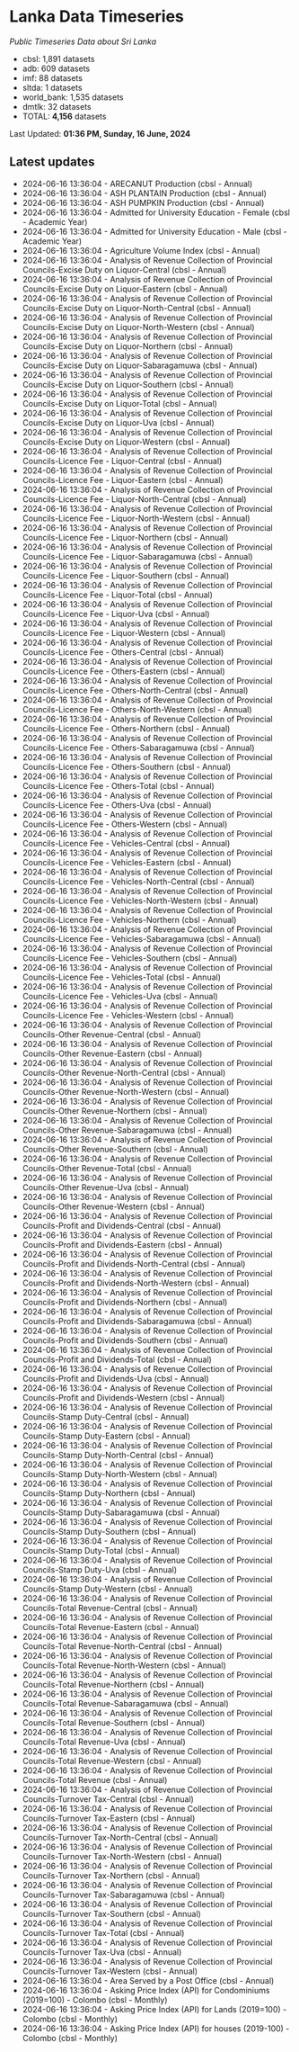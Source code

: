 # Lanka Data Timeseries
*Public Timeseries Data about Sri Lanka*

* cbsl: 1,891 datasets
* adb: 609 datasets
* imf: 88 datasets
* sltda: 1 datasets
* world_bank: 1,535 datasets
* dmtlk: 32 datasets
* TOTAL: **4,156** datasets

Last Updated: **01:36 PM, Sunday, 16 June, 2024**

## Latest updates

* 2024-06-16 13:36:04 - ARECANUT Production (cbsl - Annual)
* 2024-06-16 13:36:04 - ASH PLANTAIN Production (cbsl - Annual)
* 2024-06-16 13:36:04 - ASH PUMPKIN Production (cbsl - Annual)
* 2024-06-16 13:36:04 - Admitted for University Education - Female (cbsl - Academic Year)
* 2024-06-16 13:36:04 - Admitted for University Education - Male (cbsl - Academic Year)
* 2024-06-16 13:36:04 - Agriculture Volume Index (cbsl - Annual)
* 2024-06-16 13:36:04 - Analysis of Revenue Collection of Provincial Councils-Excise Duty on Liquor-Central (cbsl - Annual)
* 2024-06-16 13:36:04 - Analysis of Revenue Collection of Provincial Councils-Excise Duty on Liquor-Eastern (cbsl - Annual)
* 2024-06-16 13:36:04 - Analysis of Revenue Collection of Provincial Councils-Excise Duty on Liquor-North-Central (cbsl - Annual)
* 2024-06-16 13:36:04 - Analysis of Revenue Collection of Provincial Councils-Excise Duty on Liquor-North-Western (cbsl - Annual)
* 2024-06-16 13:36:04 - Analysis of Revenue Collection of Provincial Councils-Excise Duty on Liquor-Northern (cbsl - Annual)
* 2024-06-16 13:36:04 - Analysis of Revenue Collection of Provincial Councils-Excise Duty on Liquor-Sabaragamuwa (cbsl - Annual)
* 2024-06-16 13:36:04 - Analysis of Revenue Collection of Provincial Councils-Excise Duty on Liquor-Southern (cbsl - Annual)
* 2024-06-16 13:36:04 - Analysis of Revenue Collection of Provincial Councils-Excise Duty on Liquor-Total (cbsl - Annual)
* 2024-06-16 13:36:04 - Analysis of Revenue Collection of Provincial Councils-Excise Duty on Liquor-Uva (cbsl - Annual)
* 2024-06-16 13:36:04 - Analysis of Revenue Collection of Provincial Councils-Excise Duty on Liquor-Western (cbsl - Annual)
* 2024-06-16 13:36:04 - Analysis of Revenue Collection of Provincial Councils-Licence Fee - Liquor-Central (cbsl - Annual)
* 2024-06-16 13:36:04 - Analysis of Revenue Collection of Provincial Councils-Licence Fee - Liquor-Eastern (cbsl - Annual)
* 2024-06-16 13:36:04 - Analysis of Revenue Collection of Provincial Councils-Licence Fee - Liquor-North-Central (cbsl - Annual)
* 2024-06-16 13:36:04 - Analysis of Revenue Collection of Provincial Councils-Licence Fee - Liquor-North-Western (cbsl - Annual)
* 2024-06-16 13:36:04 - Analysis of Revenue Collection of Provincial Councils-Licence Fee - Liquor-Northern (cbsl - Annual)
* 2024-06-16 13:36:04 - Analysis of Revenue Collection of Provincial Councils-Licence Fee - Liquor-Sabaragamuwa (cbsl - Annual)
* 2024-06-16 13:36:04 - Analysis of Revenue Collection of Provincial Councils-Licence Fee - Liquor-Southern (cbsl - Annual)
* 2024-06-16 13:36:04 - Analysis of Revenue Collection of Provincial Councils-Licence Fee - Liquor-Total (cbsl - Annual)
* 2024-06-16 13:36:04 - Analysis of Revenue Collection of Provincial Councils-Licence Fee - Liquor-Uva (cbsl - Annual)
* 2024-06-16 13:36:04 - Analysis of Revenue Collection of Provincial Councils-Licence Fee - Liquor-Western (cbsl - Annual)
* 2024-06-16 13:36:04 - Analysis of Revenue Collection of Provincial Councils-Licence Fee - Others-Central (cbsl - Annual)
* 2024-06-16 13:36:04 - Analysis of Revenue Collection of Provincial Councils-Licence Fee - Others-Eastern (cbsl - Annual)
* 2024-06-16 13:36:04 - Analysis of Revenue Collection of Provincial Councils-Licence Fee - Others-North-Central (cbsl - Annual)
* 2024-06-16 13:36:04 - Analysis of Revenue Collection of Provincial Councils-Licence Fee - Others-North-Western (cbsl - Annual)
* 2024-06-16 13:36:04 - Analysis of Revenue Collection of Provincial Councils-Licence Fee - Others-Northern (cbsl - Annual)
* 2024-06-16 13:36:04 - Analysis of Revenue Collection of Provincial Councils-Licence Fee - Others-Sabaragamuwa (cbsl - Annual)
* 2024-06-16 13:36:04 - Analysis of Revenue Collection of Provincial Councils-Licence Fee - Others-Southern (cbsl - Annual)
* 2024-06-16 13:36:04 - Analysis of Revenue Collection of Provincial Councils-Licence Fee - Others-Total (cbsl - Annual)
* 2024-06-16 13:36:04 - Analysis of Revenue Collection of Provincial Councils-Licence Fee - Others-Uva (cbsl - Annual)
* 2024-06-16 13:36:04 - Analysis of Revenue Collection of Provincial Councils-Licence Fee - Others-Western (cbsl - Annual)
* 2024-06-16 13:36:04 - Analysis of Revenue Collection of Provincial Councils-Licence Fee - Vehicles-Central (cbsl - Annual)
* 2024-06-16 13:36:04 - Analysis of Revenue Collection of Provincial Councils-Licence Fee - Vehicles-Eastern (cbsl - Annual)
* 2024-06-16 13:36:04 - Analysis of Revenue Collection of Provincial Councils-Licence Fee - Vehicles-North-Central (cbsl - Annual)
* 2024-06-16 13:36:04 - Analysis of Revenue Collection of Provincial Councils-Licence Fee - Vehicles-North-Western (cbsl - Annual)
* 2024-06-16 13:36:04 - Analysis of Revenue Collection of Provincial Councils-Licence Fee - Vehicles-Northern (cbsl - Annual)
* 2024-06-16 13:36:04 - Analysis of Revenue Collection of Provincial Councils-Licence Fee - Vehicles-Sabaragamuwa (cbsl - Annual)
* 2024-06-16 13:36:04 - Analysis of Revenue Collection of Provincial Councils-Licence Fee - Vehicles-Southern (cbsl - Annual)
* 2024-06-16 13:36:04 - Analysis of Revenue Collection of Provincial Councils-Licence Fee - Vehicles-Total (cbsl - Annual)
* 2024-06-16 13:36:04 - Analysis of Revenue Collection of Provincial Councils-Licence Fee - Vehicles-Uva (cbsl - Annual)
* 2024-06-16 13:36:04 - Analysis of Revenue Collection of Provincial Councils-Licence Fee - Vehicles-Western (cbsl - Annual)
* 2024-06-16 13:36:04 - Analysis of Revenue Collection of Provincial Councils-Other Revenue-Central (cbsl - Annual)
* 2024-06-16 13:36:04 - Analysis of Revenue Collection of Provincial Councils-Other Revenue-Eastern (cbsl - Annual)
* 2024-06-16 13:36:04 - Analysis of Revenue Collection of Provincial Councils-Other Revenue-North-Central (cbsl - Annual)
* 2024-06-16 13:36:04 - Analysis of Revenue Collection of Provincial Councils-Other Revenue-North-Western (cbsl - Annual)
* 2024-06-16 13:36:04 - Analysis of Revenue Collection of Provincial Councils-Other Revenue-Northern (cbsl - Annual)
* 2024-06-16 13:36:04 - Analysis of Revenue Collection of Provincial Councils-Other Revenue-Sabaragamuwa (cbsl - Annual)
* 2024-06-16 13:36:04 - Analysis of Revenue Collection of Provincial Councils-Other Revenue-Southern (cbsl - Annual)
* 2024-06-16 13:36:04 - Analysis of Revenue Collection of Provincial Councils-Other Revenue-Total (cbsl - Annual)
* 2024-06-16 13:36:04 - Analysis of Revenue Collection of Provincial Councils-Other Revenue-Uva (cbsl - Annual)
* 2024-06-16 13:36:04 - Analysis of Revenue Collection of Provincial Councils-Other Revenue-Western (cbsl - Annual)
* 2024-06-16 13:36:04 - Analysis of Revenue Collection of Provincial Councils-Profit and Dividends-Central (cbsl - Annual)
* 2024-06-16 13:36:04 - Analysis of Revenue Collection of Provincial Councils-Profit and Dividends-Eastern (cbsl - Annual)
* 2024-06-16 13:36:04 - Analysis of Revenue Collection of Provincial Councils-Profit and Dividends-North-Central (cbsl - Annual)
* 2024-06-16 13:36:04 - Analysis of Revenue Collection of Provincial Councils-Profit and Dividends-North-Western (cbsl - Annual)
* 2024-06-16 13:36:04 - Analysis of Revenue Collection of Provincial Councils-Profit and Dividends-Northern (cbsl - Annual)
* 2024-06-16 13:36:04 - Analysis of Revenue Collection of Provincial Councils-Profit and Dividends-Sabaragamuwa (cbsl - Annual)
* 2024-06-16 13:36:04 - Analysis of Revenue Collection of Provincial Councils-Profit and Dividends-Southern (cbsl - Annual)
* 2024-06-16 13:36:04 - Analysis of Revenue Collection of Provincial Councils-Profit and Dividends-Total (cbsl - Annual)
* 2024-06-16 13:36:04 - Analysis of Revenue Collection of Provincial Councils-Profit and Dividends-Uva (cbsl - Annual)
* 2024-06-16 13:36:04 - Analysis of Revenue Collection of Provincial Councils-Profit and Dividends-Western (cbsl - Annual)
* 2024-06-16 13:36:04 - Analysis of Revenue Collection of Provincial Councils-Stamp Duty-Central (cbsl - Annual)
* 2024-06-16 13:36:04 - Analysis of Revenue Collection of Provincial Councils-Stamp Duty-Eastern (cbsl - Annual)
* 2024-06-16 13:36:04 - Analysis of Revenue Collection of Provincial Councils-Stamp Duty-North-Central (cbsl - Annual)
* 2024-06-16 13:36:04 - Analysis of Revenue Collection of Provincial Councils-Stamp Duty-North-Western (cbsl - Annual)
* 2024-06-16 13:36:04 - Analysis of Revenue Collection of Provincial Councils-Stamp Duty-Northern (cbsl - Annual)
* 2024-06-16 13:36:04 - Analysis of Revenue Collection of Provincial Councils-Stamp Duty-Sabaragamuwa (cbsl - Annual)
* 2024-06-16 13:36:04 - Analysis of Revenue Collection of Provincial Councils-Stamp Duty-Southern (cbsl - Annual)
* 2024-06-16 13:36:04 - Analysis of Revenue Collection of Provincial Councils-Stamp Duty-Total (cbsl - Annual)
* 2024-06-16 13:36:04 - Analysis of Revenue Collection of Provincial Councils-Stamp Duty-Uva (cbsl - Annual)
* 2024-06-16 13:36:04 - Analysis of Revenue Collection of Provincial Councils-Stamp Duty-Western (cbsl - Annual)
* 2024-06-16 13:36:04 - Analysis of Revenue Collection of Provincial Councils-Total Revenue-Central (cbsl - Annual)
* 2024-06-16 13:36:04 - Analysis of Revenue Collection of Provincial Councils-Total Revenue-Eastern (cbsl - Annual)
* 2024-06-16 13:36:04 - Analysis of Revenue Collection of Provincial Councils-Total Revenue-North-Central (cbsl - Annual)
* 2024-06-16 13:36:04 - Analysis of Revenue Collection of Provincial Councils-Total Revenue-North-Western (cbsl - Annual)
* 2024-06-16 13:36:04 - Analysis of Revenue Collection of Provincial Councils-Total Revenue-Northern (cbsl - Annual)
* 2024-06-16 13:36:04 - Analysis of Revenue Collection of Provincial Councils-Total Revenue-Sabaragamuwa (cbsl - Annual)
* 2024-06-16 13:36:04 - Analysis of Revenue Collection of Provincial Councils-Total Revenue-Southern (cbsl - Annual)
* 2024-06-16 13:36:04 - Analysis of Revenue Collection of Provincial Councils-Total Revenue-Uva (cbsl - Annual)
* 2024-06-16 13:36:04 - Analysis of Revenue Collection of Provincial Councils-Total Revenue-Western (cbsl - Annual)
* 2024-06-16 13:36:04 - Analysis of Revenue Collection of Provincial Councils-Total Revenue (cbsl - Annual)
* 2024-06-16 13:36:04 - Analysis of Revenue Collection of Provincial Councils-Turnover Tax-Central (cbsl - Annual)
* 2024-06-16 13:36:04 - Analysis of Revenue Collection of Provincial Councils-Turnover Tax-Eastern (cbsl - Annual)
* 2024-06-16 13:36:04 - Analysis of Revenue Collection of Provincial Councils-Turnover Tax-North-Central (cbsl - Annual)
* 2024-06-16 13:36:04 - Analysis of Revenue Collection of Provincial Councils-Turnover Tax-North-Western (cbsl - Annual)
* 2024-06-16 13:36:04 - Analysis of Revenue Collection of Provincial Councils-Turnover Tax-Northern (cbsl - Annual)
* 2024-06-16 13:36:04 - Analysis of Revenue Collection of Provincial Councils-Turnover Tax-Sabaragamuwa (cbsl - Annual)
* 2024-06-16 13:36:04 - Analysis of Revenue Collection of Provincial Councils-Turnover Tax-Southern (cbsl - Annual)
* 2024-06-16 13:36:04 - Analysis of Revenue Collection of Provincial Councils-Turnover Tax-Total (cbsl - Annual)
* 2024-06-16 13:36:04 - Analysis of Revenue Collection of Provincial Councils-Turnover Tax-Uva (cbsl - Annual)
* 2024-06-16 13:36:04 - Analysis of Revenue Collection of Provincial Councils-Turnover Tax-Western (cbsl - Annual)
* 2024-06-16 13:36:04 - Area Served by a Post Office (cbsl - Annual)
* 2024-06-16 13:36:04 - Asking Price Index (API) for Condominiums (2019=100) - Colombo (cbsl - Monthly)
* 2024-06-16 13:36:04 - Asking Price Index (API) for Lands (2019=100) - Colombo (cbsl - Monthly)
* 2024-06-16 13:36:04 - Asking Price Index (API) for houses (2019-100) - Colombo (cbsl - Monthly)